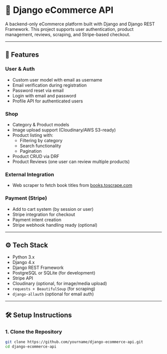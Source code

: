 # 🛒 Django eCommerce API

A backend-only eCommerce platform built with Django and Django REST Framework. This project supports user authentication, product management, reviews, scraping, and Stripe-based checkout.

---

## 🚀 Features

###  User & Auth
- Custom user model with email as username
- Email verification during registration
- Password reset via email
- Login with email and password
- Profile API for authenticated users

### Shop
- Category & Product models
- Image upload support (Cloudinary/AWS S3-ready)
- Product listing with:
  - Filtering by category
  - Search functionality
  - Pagination
- Product CRUD via DRF
- Product Reviews (one user can review multiple products)

### External Integration
- Web scraper to fetch book titles from [books.toscrape.com](https://books.toscrape.com)

###  Payment (Stripe)
- Add to cart system (by session or user)
- Stripe integration for checkout
- Payment intent creation
- Stripe webhook handling ready (optional)


---

## ⚙️ Tech Stack

- Python 3.x
- Django 4.x
- Django REST Framework
- PostgreSQL or SQLite (for development)
- Stripe API
- Cloudinary (optional, for image/media upload)
- `requests + BeautifulSoup` (for scraping)
- `django-allauth` (optional for email auth)

---

## 🛠️ Setup Instructions

### 1. Clone the Repository
```bash
git clone https://github.com/yourname/django-ecommerce-api.git
cd django-ecommerce-api

